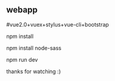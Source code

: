 ## webapp
#vue2.0+vuex+stylus+vue-cli+bootstrap

npm install 

npm install node-sass

npm run dev

thanks for watching :)
